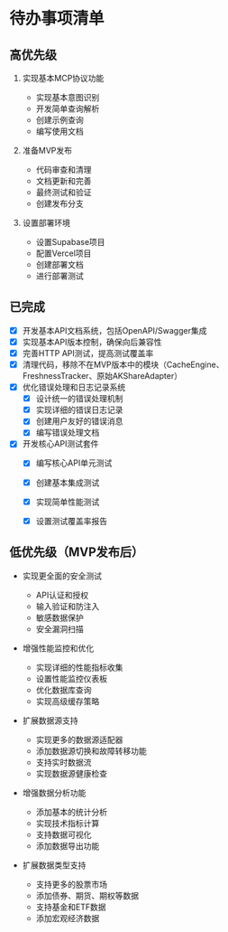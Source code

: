 # 待办事项清单

## 高优先级

1. 实现基本MCP协议功能
   - 实现基本意图识别
   - 开发简单查询解析
   - 创建示例查询
   - 编写使用文档

2. 准备MVP发布
   - 代码审查和清理
   - 文档更新和完善
   - 最终测试和验证
   - 创建发布分支

3. 设置部署环境
   - 设置Supabase项目
   - 配置Vercel项目
   - 创建部署文档
   - 进行部署测试

## 已完成
- [x] 开发基本API文档系统，包括OpenAPI/Swagger集成
- [x] 实现基本API版本控制，确保向后兼容性
- [x] 完善HTTP API测试，提高测试覆盖率
- [x] 清理代码，移除不在MVP版本中的模块（CacheEngine、FreshnessTracker、原始AKShareAdapter）
- [x] 优化错误处理和日志记录系统
   - [x] 设计统一的错误处理机制
   - [x] 实现详细的错误日志记录
   - [x] 创建用户友好的错误消息
   - [x] 编写错误处理文档
- [x] 开发核心API测试套件
   - [x] 编写核心API单元测试
   - [x] 创建基本集成测试
   - [x] 实现简单性能测试
   - [x] 设置测试覆盖率报告


## 低优先级（MVP发布后）
- 实现更全面的安全测试
  - API认证和授权
  - 输入验证和防注入
  - 敏感数据保护
  - 安全漏洞扫描

- 增强性能监控和优化
  - 实现详细的性能指标收集
  - 设置性能监控仪表板
  - 优化数据库查询
  - 实现高级缓存策略

- 扩展数据源支持
  - 实现更多的数据源适配器
  - 添加数据源切换和故障转移功能
  - 支持实时数据流
  - 实现数据源健康检查

- 增强数据分析功能
  - 添加基本的统计分析
  - 实现技术指标计算
  - 支持数据可视化
  - 添加数据导出功能

- 扩展数据类型支持
  - 支持更多的股票市场
  - 添加债券、期货、期权等数据
  - 支持基金和ETF数据
  - 添加宏观经济数据
